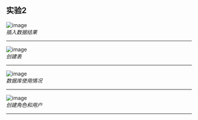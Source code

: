 ## 实验2
![image](https://github.com/pyfppp/Oracle/blob/master/test2/insert.png)
<br>_插入数据结果_<br>

---
![image](https://github.com/pyfppp/Oracle/blob/master/test2/table.png)
<br>_创建表_<br>

---
![image](https://github.com/pyfppp/Oracle/blob/master/test2/useage.png)
<br>_数据库使用情况_<br>

---
![image](https://github.com/pyfppp/Oracle/blob/master/test2/user%26role.png)
<br>_创建角色和用户_<br>

---


